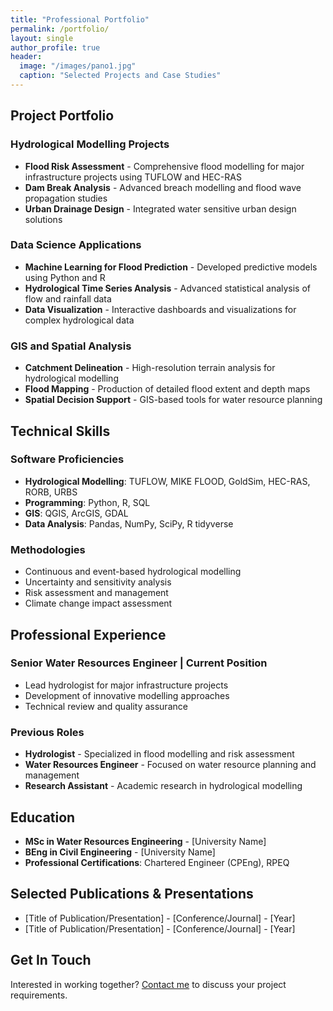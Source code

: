 ```yaml
---
title: "Professional Portfolio"
permalink: /portfolio/
layout: single
author_profile: true
header:
  image: "/images/pano1.jpg"
  caption: "Selected Projects and Case Studies"
---
```


## Project Portfolio

### Hydrological Modelling Projects
- **Flood Risk Assessment** - Comprehensive flood modelling for major infrastructure projects using TUFLOW and HEC-RAS
- **Dam Break Analysis** - Advanced breach modelling and flood wave propagation studies
- **Urban Drainage Design** - Integrated water sensitive urban design solutions

### Data Science Applications
- **Machine Learning for Flood Prediction** - Developed predictive models using Python and R
- **Hydrological Time Series Analysis** - Advanced statistical analysis of flow and rainfall data
- **Data Visualization** - Interactive dashboards and visualizations for complex hydrological data

### GIS and Spatial Analysis
- **Catchment Delineation** - High-resolution terrain analysis for hydrological modelling
- **Flood Mapping** - Production of detailed flood extent and depth maps
- **Spatial Decision Support** - GIS-based tools for water resource planning

## Technical Skills

### Software Proficiencies
- **Hydrological Modelling**: TUFLOW, MIKE FLOOD, GoldSim, HEC-RAS, RORB, URBS
- **Programming**: Python, R, SQL
- **GIS**: QGIS, ArcGIS, GDAL
- **Data Analysis**: Pandas, NumPy, SciPy, R tidyverse

### Methodologies
- Continuous and event-based hydrological modelling
- Uncertainty and sensitivity analysis
- Risk assessment and management
- Climate change impact assessment

## Professional Experience

### Senior Water Resources Engineer | Current Position
- Lead hydrologist for major infrastructure projects
- Development of innovative modelling approaches
- Technical review and quality assurance

### Previous Roles
- **Hydrologist** - Specialized in flood modelling and risk assessment
- **Water Resources Engineer** - Focused on water resource planning and management
- **Research Assistant** - Academic research in hydrological modelling

## Education
- **MSc in Water Resources Engineering** - [University Name]
- **BEng in Civil Engineering** - [University Name]
- **Professional Certifications**: Chartered Engineer (CPEng), RPEQ

## Selected Publications & Presentations
- [Title of Publication/Presentation] - [Conference/Journal] - [Year]
- [Title of Publication/Presentation] - [Conference/Journal] - [Year]

## Get In Touch
Interested in working together? [Contact me](/about/) to discuss your project requirements.
